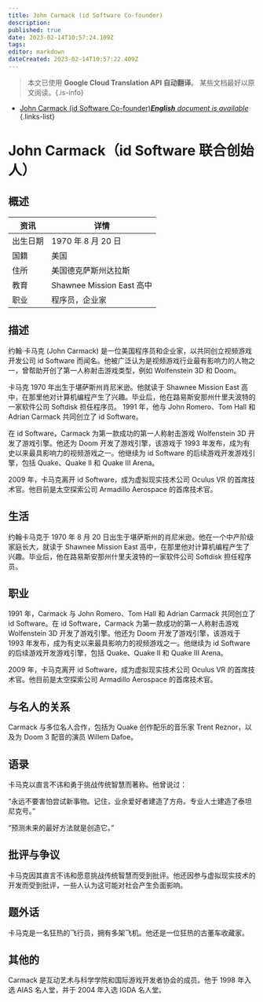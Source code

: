 ```yaml
---
title: John Carmack (id Software Co-founder)
description: 
published: true
date: 2023-02-14T10:57:24.109Z
tags: 
editor: markdown
dateCreated: 2023-02-14T10:57:22.409Z
---
```


> 本文已使用 **Google Cloud Translation API 自动翻译**。
某些文档最好以原文阅读。{.is-info}



- [John Carmack (id Software Co-founder)***English** document is available*](/en/Knowledge-base/Dictionary/Person/john-carmack-id-software-co-founder)
{.links-list}


# John Carmack（id Software 联合创始人）

## 概述

|资讯 |详情 |
| ---------- | ------ |
|出生日期 | 1970 年 8 月 20 日 |
|国籍|美国 |
|住所 |美国德克萨斯州达拉斯 |
|教育 | Shawnee Mission East 高中|
|职业 |程序员，企业家 |

## 描述
约翰·卡马克 (John Carmack) 是一位美国程序员和企业家，以共同创立视频游戏开发公司 id Software 而闻名。他被广泛认为是视频游戏行业最有影响力的人物之一，曾帮助开创了第一人称射击游戏类型，例如 Wolfenstein 3D 和 Doom。

卡马克 1970 年出生于堪萨斯州肖尼米逊。他就读于 Shawnee Mission East 高中，在那里他对计算机编程产生了兴趣。毕业后，他在路易斯安那州什里夫波特的一家软件公司 Softdisk 担任程序员。 1991 年，他与 John Romero、Tom Hall 和 Adrian Carmack 共同创立了 id Software。

在 id Software，Carmack 为第一款成功的第一人称射击游戏 Wolfenstein 3D 开发了游戏引擎。他还为 Doom 开发了游戏引擎，该游戏于 1993 年发布，成为有史以来最具影响力的视频游戏之一。他继续为 id Software 的后续游戏开发游戏引擎，包括 Quake、Quake II 和 Quake III Arena。

2009 年，卡马克离开 id Software，成为虚拟现实技术公司 Oculus VR 的首席技术官。他目前是太空探索公司 Armadillo Aerospace 的首席技术官。

## 生活
约翰卡马克于 1970 年 8 月 20 日出生于堪萨斯州的肖尼米逊。他在一个中产阶级家庭长大，就读于 Shawnee Mission East 高中，在那里他对计算机编程产生了兴趣。毕业后，他在路易斯安那州什里夫波特的一家软件公司 Softdisk 担任程序员。

## 职业
1991 年，Carmack 与 John Romero、Tom Hall 和 Adrian Carmack 共同创立了 id Software。在 id Software，Carmack 为第一款成功的第一人称射击游戏 Wolfenstein 3D 开发了游戏引擎。他还为 Doom 开发了游戏引擎，该游戏于 1993 年发布，成为有史以来最具影响力的视频游戏之一。他继续为 id Software 的后续游戏开发游戏引擎，包括 Quake、Quake II 和 Quake III Arena。

2009 年，卡马克离开 id Software，成为虚拟现实技术公司 Oculus VR 的首席技术官。他目前是太空探索公司 Armadillo Aerospace 的首席技术官。

## 与名人的关系
Carmack 与多位名人合作，包括为 Quake 创作配乐的音乐家 Trent Reznor，以及为 Doom 3 配音的演员 Willem Dafoe。

## 语录
卡马克以直言不讳和勇于挑战传统智慧而著称。他曾说过：

“永远不要害怕尝试新事物。记住，业余爱好者建造了方舟。专业人士建造了泰坦尼克号。”

“预测未来的最好方法就是创造它。”

## 批评与争议
卡马克因其直言不讳和愿意挑战传统智慧而受到批评。他还因参与虚拟现实技术的开发而受到批评，一些人认为这可能对社会产生负面影响。

## 题外话
卡马克是一名狂热的飞行员，拥有多架飞机。他还是一位狂热的古董车收藏家。

## 其他的
Carmack 是互动艺术与科学学院和国际游戏开发者协会的成员。他于 1998 年入选 AIAS 名人堂，并于 2004 年入选 IGDA 名人堂。